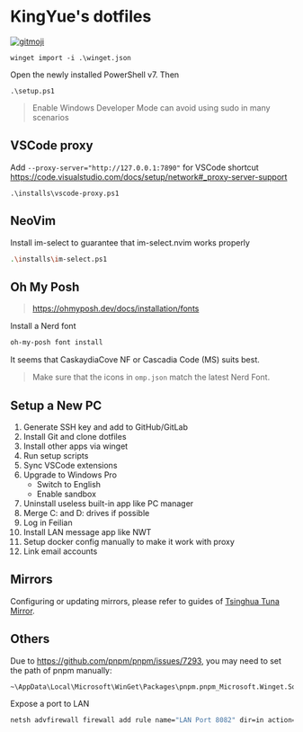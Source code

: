 # KingYue's dotfiles

[![gitmoji](https://img.shields.io/badge/gitmoji-%20😜%20😍-FFDD67.svg)](https://gitmoji.dev)

```pwsh
winget import -i .\winget.json
```

Open the newly installed PowerShell v7. Then

```pwsh
.\setup.ps1
```

> Enable Windows Developer Mode can avoid using sudo in many scenarios

## VSCode proxy

Add `--proxy-server="http://127.0.0.1:7890"` for VSCode shortcut
https://code.visualstudio.com/docs/setup/network#_proxy-server-support

```pwsh
.\installs\vscode-proxy.ps1
```

## NeoVim

Install im-select to guarantee that im-select.nvim works properly

```sh
.\installs\im-select.ps1
```

## Oh My Posh

> https://ohmyposh.dev/docs/installation/fonts

Install a Nerd font

```sh
oh-my-posh font install
```

It seems that CaskaydiaCove NF or Cascadia Code (MS) suits best.

> Make sure that the icons in `omp.json` match the latest Nerd Font.

## Setup a New PC

1. Generate SSH key and add to GitHub/GitLab
2. Install Git and clone dotfiles
3. Install other apps via winget
4. Run setup scripts
5. Sync VSCode extensions
6. Upgrade to Windows Pro
   - Switch to English
   - Enable sandbox
7. Uninstall useless built-in app like PC manager
8. Merge C: and D: drives if possible
9. Log in Feilian
10. Install LAN message app like NWT
11. Setup docker config manually to make it work with proxy
12. Link email accounts

## Mirrors

Configuring or updating mirrors, please refer to guides of [Tsinghua Tuna Mirror](https://mirror.tuna.tsinghua.edu.cn/help/AOSP/).

## Others

Due to https://github.com/pnpm/pnpm/issues/7293, you may need to set the path of pnpm manually:

```
~\AppData\Local\Microsoft\WinGet\Packages\pnpm.pnpm_Microsoft.Winget.Source_8wekyb3d8bbwe
```

Expose a port to LAN

```sh
netsh advfirewall firewall add rule name="LAN Port 8082" dir=in action=allow protocol=TCP localport=8082 profile=any
```
